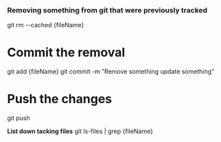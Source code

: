 ### Removing something from git that were previously tracked

git rm --cached {fileName}

# Commit the removal

git add {fileName}
git commit -m "Remove something update something"

# Push the changes

git push

**List down tacking files**
git ls-files | grep {fileName}
